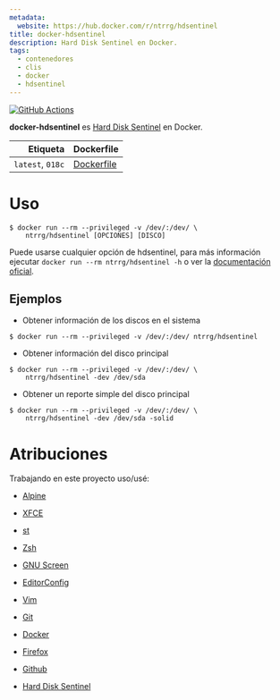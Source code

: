 ```yaml
---
metadata:
  website: https://hub.docker.com/r/ntrrg/hdsentinel
title: docker-hdsentinel
description: Hard Disk Sentinel en Docker.
tags:
  - contenedores
  - clis
  - docker
  - hdsentinel
---
```


[![GitHub Actions](https://github.com/ntrrg/docker-hdsentinel/workflows/Docker/badge.svg)](https://github.com/ntrrg/docker-hdsentinel/actions?query=workflow:Docker)

[Hard Disk Sentinel]: https://www.hdsentinel.com/

**docker-hdsentinel** es [Hard Disk Sentinel][] en Docker.

| Etiqueta | Dockerfile |
| --: | :-- |
| `latest`, `018c` | [Dockerfile](https://github.com/ntrrg/docker-hdsentinel/blob/018c/Dockerfile) |

# Uso

```shell-session
$ docker run --rm --privileged -v /dev/:/dev/ \
    ntrrg/hdsentinel [OPCIONES] [DISCO]
```

Puede usarse cualquier opción de hdsentinel, para más información ejecutar
`docker run --rm ntrrg/hdsentinel -h` o ver la [documentación
oficial](https://www.hdsentinel.com/hard_disk_sentinel_linux.php).

## Ejemplos

* Obtener información de los discos en el sistema

```shell-session
$ docker run --rm --privileged -v /dev/:/dev/ ntrrg/hdsentinel
```

* Obtener información del disco principal

```shell-session
$ docker run --rm --privileged -v /dev/:/dev/ \
    ntrrg/hdsentinel -dev /dev/sda
```

* Obtener un reporte simple del disco principal

```shell-session
$ docker run --rm --privileged -v /dev/:/dev/ \
    ntrrg/hdsentinel -dev /dev/sda -solid
```

# Atribuciones

Trabajando en este proyecto uso/usé:

* [Alpine](https://alpinelinux.org/)

* [XFCE](https://xfce.org/)

* [st](https://st.suckless.org/)

* [Zsh](http://www.zsh.org/)

* [GNU Screen](https://www.gnu.org/software/screen)

* [EditorConfig](http://editorconfig.org/)

* [Vim](https://www.vim.org/)

* [Git](https://git-scm.com/)

* [Docker](https://docker.com)

* [Firefox](https://www.mozilla.org/en-US/firefox/)

* [Github](https://github.com)

* [Hard Disk Sentinel](https://www.hdsentinel.com/)

